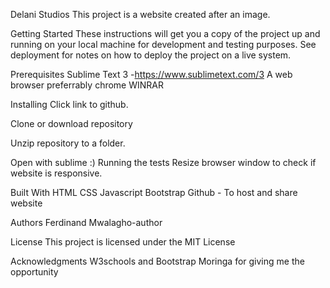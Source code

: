 Delani Studios
 This project is a website created after an image.

Getting Started
 These instructions will get you a copy of the project up and running on your local machine for development and testing purposes. See deployment for notes on how to deploy the project on a live system.

Prerequisites
 Sublime Text 3 -https://www.sublimetext.com/3 A web browser preferrably chrome WINRAR

Installing 
Click link to github.

Clone or download repository

Unzip repository to a folder.

Open with sublime :) 
Running the tests 
Resize browser window to check if website is responsive.

Built With 
HTML 
CSS 
Javascript 
Bootstrap 
Github - To host and share website

Authors 
Ferdinand Mwalagho-author

License
 This project is licensed under the MIT License

Acknowledgments
 W3schools and Bootstrap 
Moringa for giving me the opportunity